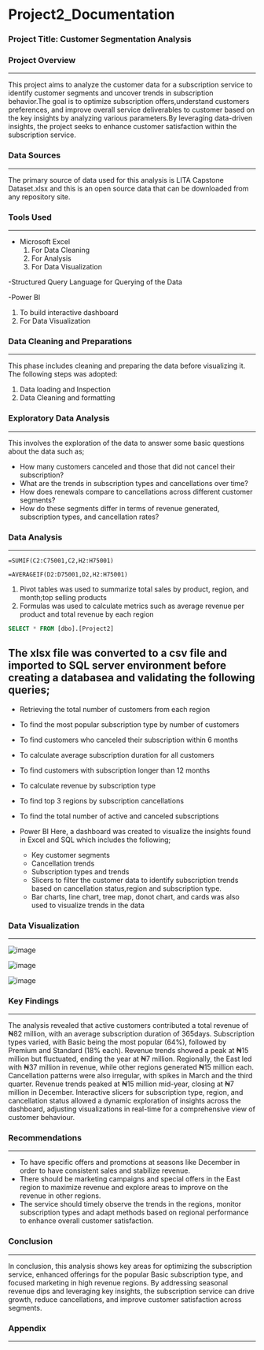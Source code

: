 # Project2_Documentation

### Project Title: Customer Segmentation Analysis

### Project Overview
---
This project aims to analyze the customer data for a subscription service to identify customer segments and uncover trends in subscription behavior.The goal is to optimize subscription offers,understand customers preferences, and improve overall service deliverables to customer based on the key insights by analyzing various parameters.By leveraging data-driven insights, the project seeks to enhance customer satisfaction within the subscription service.

### Data Sources 
---
The primary source of data used for this analysis is LITA Capstone Dataset.xlsx and this is an open source data that can be downloaded from any repository site.

### Tools Used
---
- Microsoft Excel
  1. For Data Cleaning
  2. For Analysis
  3. For Data Visualization
     
-Structured Query Language for Querying of the Data

-Power BI 
  1. To build interactive dashboard
  2. For Data Visualization

### Data Cleaning and Preparations
---
This phase includes cleaning and preparing the data before visualizing it. The following steps was adopted:
  1. Data loading and Inspection
  2. Data Cleaning and formatting

### Exploratory Data Analysis
---
This involves the exploration of the data to answer some basic questions about the data such as;
- How many customers canceled and those that did not cancel their subscription?
- What are the trends in subscription types and cancellations over time?
- How does renewals compare to cancellations across different customer segments?
- How do these segments differ in terms of revenue generated, subscription types, and cancellation rates?

### Data Analysis
---
```Excel
=SUMIF(C2:C75001,C2,H2:H75001)
```
```
=AVERAGEIF(D2:D75001,D2,H2:H75001)
```
  1. Pivot tables was used to summarize total sales by product, region, and month;top selling products
  2. Formulas was used to calculate metrics such as average revenue per product and total revenue by each region


```SQL
SELECT * FROM [dbo].[Project2]
```
The xlsx file was converted to a csv file and  imported to SQL server environment before creating a databasea and validating the following queries;
  - 
  - Retrieving the total number of customers from each region
  - To find the most popular subscription type by number of customers
  - To find customers who canceled their subscription within 6 months
  - To calculate average subscription duration for all customers
  - To find customers with subscription longer than 12  months
  - To calculate revenue by subscription type
  - To find top 3 regions by subscription cancellations
  - To find the total number of active and canceled subscriptions

- Power BI
  Here, a dashboard was created to visualize the insights found in Excel and SQL which includes the following;
  - Key customer segments
  - Cancellation trends
  - Subscription types and trends
  - Slicers to filter the customer data to identify subscription trends based on cancellation status,region and subscription type.
  - Bar charts, line chart, tree map, donot chart, and cards was also used to visualize trends in the data

### Data Visualization
---									
![image](https://github.com/user-attachments/assets/4e17c83a-7b0e-40d1-839c-3a0671f51419)

![image](https://github.com/user-attachments/assets/492b2810-0bb8-4df1-9842-84ee4e89c59f)

![image](https://github.com/user-attachments/assets/eeca6757-996a-4a9a-95bb-40ff4cbe1537)

### Key Findings
---
The analysis revealed that active customers contributed a total revenue of ₦82 million, with an average subscription duration of 365days. Subscription types varied, with Basic being the most popular (64%), followed by Premium and Standard (18% each). Revenue trends showed a peak at ₦15 million but fluctuated, ending the year at ₦7 million. Regionally, the East led with ₦37 million in revenue, while other regions generated ₦15 million each. Cancellation patterns were also irregular, with spikes in March and the third quarter. Revenue trends peaked at ₦15 million mid-year, closing at ₦7 million in December. Interactive slicers for subscription type, region, and cancellation status allowed a dynamic exploration of insights across the dashboard, adjusting visualizations in real-time for a comprehensive view of customer behaviour.

### Recommendations
---
- To have specific offers and promotions at seasons like December in order to have consistent sales and stabilize revenue.
- There should be marketing campaigns and special offers in the East region to maximize revenue and explore areas to improve on the revenue in other regions.
- The service should timely observe the trends in the regions, monitor subscription types and adapt methods based on regional performance to enhance overall customer satisfaction.

### Conclusion
---
In conclusion, this analysis shows key areas for optimizing the subscription service, enhanced offerings for the popular Basic subscription type, and focused marketing in high revenue regions. By addressing seasonal revenue dips and leveraging key insights, the subscription service can drive growth, reduce cancellations, and improve customer satisfaction across segments.

### Appendix
---
